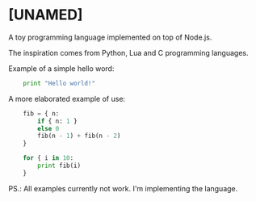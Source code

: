 [UNAMED]
========

A toy programming language implemented on top of Node.js.

The inspiration comes from Python, Lua and C programming languages.

Example of a simple hello word:

```python
    print "Hello world!"
```

A more elaborated example of use:

```python
    fib = { n:
        if { n: 1 }
        else 0
        fib(n - 1) + fib(n - 2)
    }

    for { i in 10:
        print fib(i)
    }
```

PS.: All examples currently not work. I'm implementing the language.
